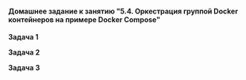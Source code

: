 #### Домашнее задание к занятию "5.4. Оркестрация группой Docker контейнеров на примере Docker Compose"

**Задача 1**



**Задача 2**



**Задача 3**





